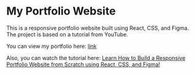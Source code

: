 # My Portfolio Website

This is a responsive portfolio website built using React, CSS, and Figma. The project is based on a tutorial from YouTube.

You can view my portfolio here: [link](https://your-portfolio-link.com)

Also, you can watch the tutorial here: [Learn How to Build a Responsive Portfolio Website from Scratch using React, CSS, and Figma!](https://www.youtube.com/watch?v=YQCDUJ6hhNY)

